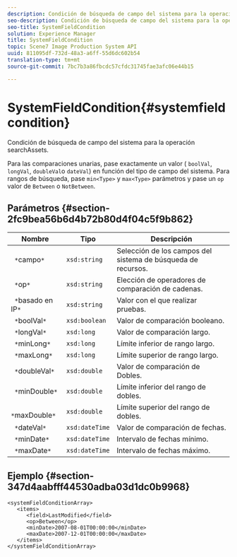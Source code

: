 ```yaml
---
description: Condición de búsqueda de campo del sistema para la operación searchAssets.
seo-description: Condición de búsqueda de campo del sistema para la operación searchAssets.
seo-title: SystemFieldCondition
solution: Experience Manager
title: SystemFieldCondition
topic: Scene7 Image Production System API
uuid: 811095df-732d-48a3-a6ff-55d6dc602b54
translation-type: tm+mt
source-git-commit: 7bc7b3a86fbcdc57cfdc31745fae3afc06e44b15

---
```



# SystemFieldCondition{#systemfieldcondition}

Condición de búsqueda de campo del sistema para la operación searchAssets.

Para las comparaciones unarias, pase exactamente un valor ( `boolVal`, `longVal`, `doubleVal`o `dateVal`) en función del tipo de campo del sistema. Para rangos de búsqueda, pase `min<Type>` y `max<Type>` parámetros y pase un `op` valor de `Between` o `NotBetween`.

## Parámetros {#section-2fc9bea56b6d4b72b80d4f04c5f9b862}

| Nombre | Tipo | Descripción |
|---|---|---|
| ` *`campo`*` | `xsd:string` | Selección de los campos del sistema de búsqueda de recursos. |
| ` *`op`*` | `xsd:string` | Elección de operadores de comparación de cadenas. |
| ` *`basado en IP`*` | `xsd:string` | Valor con el que realizar pruebas. |
| ` *`boolVal`*` | `xsd:boolean` | Valor de comparación booleano. |
| ` *`longVal`*` | `xsd:long` | Valor de comparación largo. |
| ` *`minLong`*` | `xsd:long` | Límite inferior de rango largo. |
| ` *`maxLong`*` | `xsd:long` | Límite superior de rango largo. |
| ` *`doubleVal`*` | `xsd:double` | Valor de comparación de Dobles. |
| ` *`minDouble`*` | `xsd:double` | Límite inferior del rango de dobles. |
| ` *`maxDouble`*` | `xsd:double` | Límite superior del rango de dobles. |
| ` *`dateVal`*` | `xsd:dateTime` | Valor de comparación de fechas. |
| ` *`minDate`*` | `xsd:dateTime` | Intervalo de fechas mínimo. |
| ` *`maxDate`*` | `xsd:dateTime` | Intervalo de fechas máximo. |

## Ejemplo {#section-347d4aabfff44530adba03d1dc0b9968}

```
<systemFieldConditionArray>
   <items>
      <field>LastModified</field>
      <op>Between</op>
      <minDate>2007-08-01T00:00:00</minDate>
      <maxDate>2007-12-01T00:00:00</maxDate>
   </items>
</systemFieldConditionArray>
```

